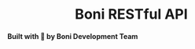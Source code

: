 <h1 align="center">
    Boni RESTful API
</h1>

#### Built with :blue_heart: by Boni Development Team
